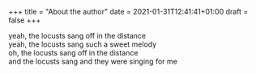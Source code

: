 +++
title = "About the author"
date = 2021-01-31T12:41:41+01:00
draft = false
+++

yeah, the locusts sang off in the distance  
yeah, the locusts sang such a sweet melody  
oh, the locusts sang off in the distance  
and the locusts sang and they were singing for me
